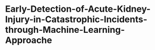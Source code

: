 # Early-Detection-of-Acute-Kidney-Injury-in-Catastrophic-Incidents-through-Machine-Learning-Approache